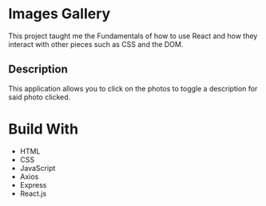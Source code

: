 # Images Gallery

This project taught me the Fundamentals of how to use React and how they interact with other pieces such as CSS and the DOM.

## Description

This application allows you to click on the photos to toggle a description for said photo clicked.

# Build With

- HTML
- CSS
- JavaScript
- Axios
- Express
- React.js
